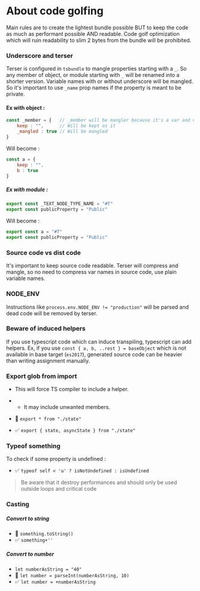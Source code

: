 # About code golfing

Main rules are to create the lightest bundle possible BUT to keep the code as 
much as performant possible AND readable. Code golf optimization which will ruin
readability to slim 2 bytes from the bundle will be prohibited.

### Underscore and terser

Terser is configured in `tsbundle` to mangle properties starting with a `_`.
So any member of object, or module starting with `_` will be renamed into a
shorter version. Variable names with or without underscore will be mangled.
So it's important to use `_name` prop names if the property is meant to be private.

#### Ex with object :
```js
const _member = { 	// _member will be mangler because it's a var and not a prop
	keep : "",		// Will be kept as it
	_mangled : true	// Will be mangled
}
```
Will become :
```js
const a = {
	keep : "",
	b : true
}
```

##### Ex with module :
```js
export const _TEXT_NODE_TYPE_NAME = "#T"
export const publicProperty = "Public"
```
Will become :
```js
export const a = "#T"
export const publicProperty = "Public"
```

### Source code vs dist code

It's important to keep source code readable. Terser will compress and mangle,
so no need to compress var names in source code, use plain variable names.

### NODE_ENV
Instructions like `process.env.NODE_ENV != "production"` will be parsed and dead
code will be removed by terser.

### Beware of induced helpers

If you use typescript code which can induce transpiling, typescript can add helpers.
Ex, if you use `const { a, b, ..rest } = baseObject` which is not available in
base target (`es2017`), generated source code can be heavier than writing
assignment manually.


### Export glob from import

- This will force TS compiler to include a helper.
- + It may include unwanted members. 

- 🚫 `export * from "./state"`
- ✅ `export { state, asyncState } from "./state"`

### Typeof something

To check if some property is undefined :
- ✅ `typeof self < 'u' ? isNotUndefined : isUndefined`

> Be aware that it destroy performances and should only be used outside loops and critical code

### Casting

##### Convert to string
- 🚫 `something.toString()`
- ✅ `something+''`

##### Convert to number
- `let numberAsString = "40"`
- 🚫 `let number = parseInt(numberAsString, 10)`
- ✅ `let number = +numberAsString`
